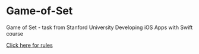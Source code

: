 # Game-of-Set
Game of Set - task from Stanford University Developing iOS Apps with Swift course

[Click here for rules](https://en.wikipedia.org/wiki/Set_(card_game))
